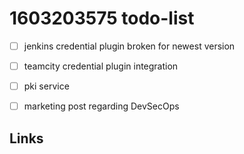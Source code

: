 # 1603203575 todo-list

- [ ] jenkins credential plugin broken for newest version
- [ ] teamcity credential plugin integration
- [ ] pki service
- [ ] marketing post regarding DevSecOps


## Links
